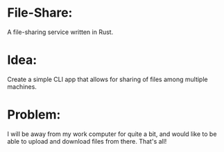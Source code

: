 # File-Share:
A file-sharing service written in Rust.

# Idea:
Create a simple CLI app that allows for sharing of files among multiple machines.

# Problem:
I will be away from my work computer for quite a bit, and would like to be able to upload and download files from there. That's all!
